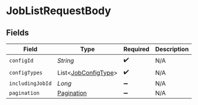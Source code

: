 # JobListRequestBody


## Fields

| Field                                                       | Type                                                        | Required                                                    | Description                                                 |
| ----------------------------------------------------------- | ----------------------------------------------------------- | ----------------------------------------------------------- | ----------------------------------------------------------- |
| `configId`                                                  | *String*                                                    | :heavy_check_mark:                                          | N/A                                                         |
| `configTypes`                                               | List<[JobConfigType](../../models/shared/JobConfigType.md)> | :heavy_check_mark:                                          | N/A                                                         |
| `includingJobId`                                            | *Long*                                                      | :heavy_minus_sign:                                          | N/A                                                         |
| `pagination`                                                | [Pagination](../../models/shared/Pagination.md)             | :heavy_minus_sign:                                          | N/A                                                         |